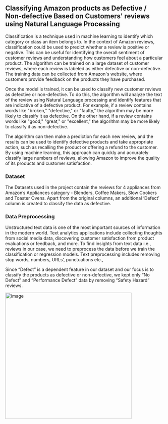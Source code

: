 ## Classifying Amazon products as Defective / Non-defective Based on Customers' reviews using Natural Language Processing

Classification is a technique used in machine learning to identify which category or class an item belongs to. In the context of Amazon reviews, classification could be used to predict whether a review is positive or negative. This can be useful for identifying the overall sentiment of customer reviews and understanding how customers feel about a particular product. The algorithm can be trained on a large dataset of customer reviews, where each review is labeled as either defective or non-defective. The training data can be collected from Amazon's website, where customers provide feedback on the products they have purchased.

Once the model is trained, it can be used to classify new customer reviews as defective or non-defective. To do this, the algorithm will analyze the text of the review using Natural Language processing and identify features that are indicative of a defective product. For example, if a review contains words like "broken," "defective," or "faulty," the algorithm may be more likely to classify it as defective. On the other hand, if a review contains words like "good," "great," or "excellent," the algorithm may be more likely to classify it as non-defective.

The algorithm can then make a prediction for each new review, and the results can be used to identify defective products and take appropriate action, such as recalling the product or offering a refund to the customer. By using machine learning, this approach can quickly and accurately classify large numbers of reviews, allowing Amazon to improve the quality of its products and customer satisfaction.

### Dataset

The Datasets used in the project contain the reviews for 4 appliances from Amazon’s Appliances category - Blenders, Coffee Makers, Slow Cookers and Toaster Ovens. Apart from the original columns, an additional ‘Defect’ column is created to classify the data as defective.

### Data Preprocessing

Unstructured text data is one of the most important sources of information in the modern world. Text analytics applications include collecting thoughts from social media data, discovering customer satisfaction from product evaluations or feedback, and more. To find insights from text data i.e., reviews in our case, we need to preprocess the data before we train the classification or regression models. Text preprocessing includes removing stop words, numbers, URLs’, punctuations etc.,

Since “Defect” is a dependent feature in our dataset and our focus is to classify the products as defective or non-defective, we kept only “No Defect” and “Performance Defect” data by removing “Safety Hazard” reviews.

<img width="400" alt="image" src="https://github.com/UmaBetageri/Amazon-Reviews-Classification/assets/134670470/aac86571-52e6-47bc-b9e0-fec6f6299bcd">


